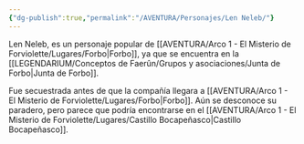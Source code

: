 ```yaml
---
{"dg-publish":true,"permalink":"/AVENTURA/Personajes/Len Neleb/"}
---
```


Len Neleb, es un personaje popular de [[AVENTURA/Arco 1 -  El Misterio de Forviolette/Lugares/Forbo\|Forbo]], ya que se encuentra en la [[LEGENDARIUM/Conceptos de Faerûn/Grupos y asociaciones/Junta de Forbo\|Junta de Forbo]].

Fue secuestrada antes de que la compañía llegara a [[AVENTURA/Arco 1 -  El Misterio de Forviolette/Lugares/Forbo\|Forbo]]. Aún se desconoce su paradero, pero parece que podría encontrarse en el [[AVENTURA/Arco 1 -  El Misterio de Forviolette/Lugares/Castillo Bocapeñasco\|Castillo Bocapeñasco]].